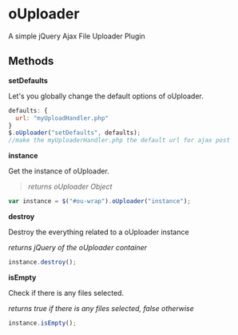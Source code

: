 # oUploader
A simple jQuery Ajax File Uploader Plugin


Methods
------
**setDefaults**

Let's you globally change the default options of oUploader.
```javascript
defaults: {
  url: "myUploadHandler.php"
}
$.oUploader("setDefaults", defaults);
//make the myUploaderHandler.php the default url for ajax post
```

**instance**

Get the instance of oUploader.

>*returns oUploader Object*

```javascript
var instance = $("#ou-wrap").oUploader("instance");
```

**destroy**

Destroy the everything related to a oUploader instance

*returns jQuery of the oUploader container*
```javascript
instance.destroy();
```

**isEmpty**

Check if there is any files selected.

*returns true if there is any files selected, false otherwise*
```javascript
instance.isEmpty();
```
